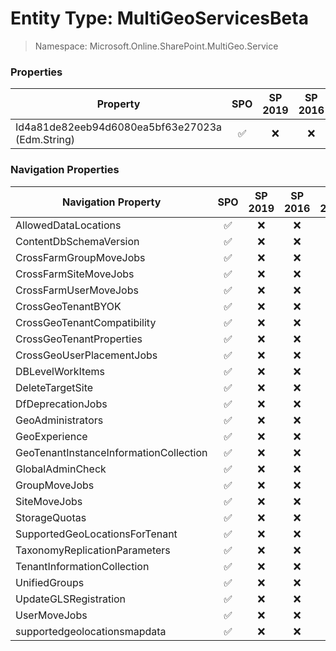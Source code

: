 # Entity Type: MultiGeoServicesBeta

> Namespace: Microsoft.Online.SharePoint.MultiGeo.Service

### Properties

Property | SPO | SP 2019 | SP 2016 | SP 2013
----------|:---:|:-------:|:-------:|:-------:
Id4a81de82eeb94d6080ea5bf63e27023a (Edm.String) | ✅ | ❌ | ❌ | ❌

### Navigation Properties

Navigation Property | SPO | SP 2019 | SP 2016 | SP 2013
----------|:---:|:-------:|:-------:|:-------:
AllowedDataLocations | ✅ | ❌ | ❌ | ❌
ContentDbSchemaVersion | ✅ | ❌ | ❌ | ❌
CrossFarmGroupMoveJobs | ✅ | ❌ | ❌ | ❌
CrossFarmSiteMoveJobs | ✅ | ❌ | ❌ | ❌
CrossFarmUserMoveJobs | ✅ | ❌ | ❌ | ❌
CrossGeoTenantBYOK | ✅ | ❌ | ❌ | ❌
CrossGeoTenantCompatibility | ✅ | ❌ | ❌ | ❌
CrossGeoTenantProperties | ✅ | ❌ | ❌ | ❌
CrossGeoUserPlacementJobs | ✅ | ❌ | ❌ | ❌
DBLevelWorkItems | ✅ | ❌ | ❌ | ❌
DeleteTargetSite | ✅ | ❌ | ❌ | ❌
DfDeprecationJobs | ✅ | ❌ | ❌ | ❌
GeoAdministrators | ✅ | ❌ | ❌ | ❌
GeoExperience | ✅ | ❌ | ❌ | ❌
GeoTenantInstanceInformationCollection | ✅ | ❌ | ❌ | ❌
GlobalAdminCheck | ✅ | ❌ | ❌ | ❌
GroupMoveJobs | ✅ | ❌ | ❌ | ❌
SiteMoveJobs | ✅ | ❌ | ❌ | ❌
StorageQuotas | ✅ | ❌ | ❌ | ❌
SupportedGeoLocationsForTenant | ✅ | ❌ | ❌ | ❌
TaxonomyReplicationParameters | ✅ | ❌ | ❌ | ❌
TenantInformationCollection | ✅ | ❌ | ❌ | ❌
UnifiedGroups | ✅ | ❌ | ❌ | ❌
UpdateGLSRegistration | ✅ | ❌ | ❌ | ❌
UserMoveJobs | ✅ | ❌ | ❌ | ❌
supportedgeolocationsmapdata | ✅ | ❌ | ❌ | ❌